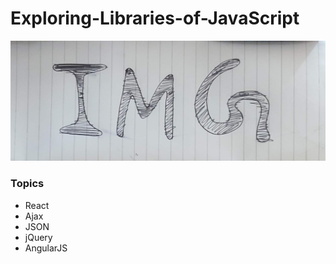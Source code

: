 # Exploring-Libraries-of-JavaScript

![](IMG.jpg)

### Topics
* React
* Ajax
* JSON
* jQuery
* AngularJS

